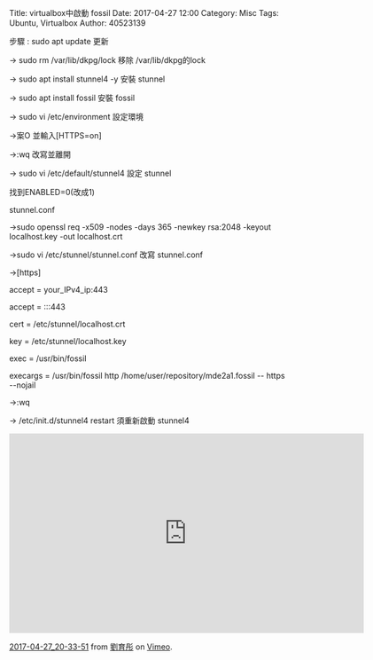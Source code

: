Title: virtualbox中啟動 fossil
Date: 2017-04-27 12:00
Category: Misc
Tags: Ubuntu, Virtualbox
Author: 40523139

<!-- PELICAN_END_SUMMARY -->

步驟 : sudo apt update 更新

-> sudo rm /var/lib/dkpg/lock 移除 /var/lib/dkpg的lock

-> sudo apt install stunnel4 -y 安裝 stunnel

-> sudo apt install fossil 安裝 fossil

-> sudo vi /etc/environment 設定環境

->案O 並輸入[HTTPS=on]

->:wq 改寫並離開

-> sudo vi /etc/default/stunnel4  設定 stunnel

找到ENABLED=0(改成1)

stunnel.conf

->sudo openssl req -x509 -nodes -days 365 -newkey rsa:2048 -keyout localhost.key -out localhost.crt

->sudo vi /etc/stunnel/stunnel.conf 改寫 stunnel.conf

->[https]

   accept = your_IPv4_ip:443
   
   accept = :::443
   
   cert = /etc/stunnel/localhost.crt
   
   key = /etc/stunnel/localhost.key
   
   exec = /usr/bin/fossil
   
   execargs = /usr/bin/fossil http /home/user/repository/mde2a1.fossil -- https --nojail
   
->:wq

-> /etc/init.d/stunnel4 restart 須重新啟動 stunnel4 


<iframe src="https://player.vimeo.com/video/215008801" width="640" height="360" frameborder="0" webkitallowfullscreen mozallowfullscreen allowfullscreen></iframe>
<p><a href="https://vimeo.com/215008801">2017-04-27_20-33-51</a> from <a href="https://vimeo.com/user58915964">劉育彤</a> on <a href="https://vimeo.com">Vimeo</a>.</p>